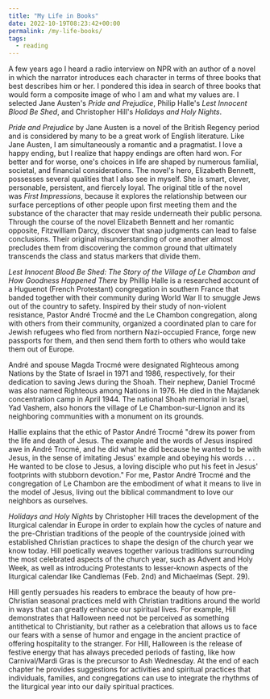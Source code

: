 ```yaml
---
title: "My Life in Books"
date: 2022-10-19T08:23:42+00:00
permalink: /my-life-books/
tags:
  - reading
---
```

A few years ago I heard a radio interview on NPR with an author of a novel in which the narrator introduces each character in terms of three books that best describes him or her. I pondered this idea in search of three books that would form a composite image of who I am and what my values are. I selected Jane Austen's *Pride and Prejudice*, Philip Halle's *Lest Innocent Blood Be Shed*, and Christopher Hill's *Holidays and Holy Nights*.

*Pride and Prejudice* by Jane Austen is a novel of the British Regency period and is considered by many to be a great work of English literature. Like Jane Austen, I am simultaneously a romantic and a pragmatist. I love a happy ending, but I realize that happy endings are often hard won. For better and for worse, one's choices in life are shaped by numerous familial, societal, and financial considerations. The novel's hero, Elizabeth Bennett, possesses several qualities that I also see in myself. She is smart, clever, personable, persistent, and fiercely loyal. The original title of the novel was *First Impressions*, because it explores the relationship between our surface perceptions of other people upon first meeting them and the substance of the character that may reside underneath their public persona. Through the course of the novel Elizabeth Bennett and her romantic opposite, Fitzwilliam Darcy, discover that snap judgments can lead to false conclusions. Their original misunderstanding of one another almost precludes them from discovering the common ground that ultimately transcends the class and status markers that divide them.

*Lest Innocent Blood Be Shed: The Story of the Village of Le Chambon and How Goodness Happened There* by Phillip Halle is a researched account of a Huguenot (French Protestant) congregation in southern France that banded together with their community during World War II to smuggle Jews out of the country to safety. Inspired by their study of non-violent resistance, Pastor André Trocmé and the Le Chambon congregation, along with others from their community, organized a coordinated plan to care for Jewish refugees who fled from northern Nazi-occupied France, forge new passports for them, and then send them forth to others who would take them out of Europe.

André and spouse Magda Trocmé were designated Righteous among Nations by the State of Israel in 1971 and 1986, respectively, for their dedication to saving Jews during the Shoah. Their nephew, Daniel Trocmé was also named Righteous among Nations in 1976. He died in the Majdanek concentration camp in April 1944. The national Shoah memorial in Israel, Yad Vashem, also honors the village of Le Chambon-sur-Lignon and its neighboring communities with a monument on its grounds.

Hallie explains that the ethic of Pastor André Trocmé "drew its power from the life and death of Jesus. The example and the words of Jesus inspired awe in André Trocmé, and he did what he did because he wanted to be with Jesus, in the sense of imitating Jesus' example and obeying his words . . . He wanted to be close to Jesus, a loving disciple who put his feet in Jesus' footprints with stubborn devotion." For me, Pastor André Trocmé and the congregation of Le Chambon are the embodiment of what it means to live in the model of Jesus, living out the biblical commandment to love our neighbors as ourselves.

*Holidays and Holy Nights* by Christopher Hill traces the development of the liturgical calendar in Europe in order to explain how the cycles of nature and the pre-Christian traditions of the people of the countryside joined with established Christian practices to shape the design of the church year we know today. Hill poetically weaves together various traditions surrounding the most celebrated aspects of the church year, such as Advent and Holy Week, as well as introducing Protestants to lesser-known aspects of the liturgical calendar like Candlemas (Feb. 2nd) and Michaelmas (Sept. 29).

Hill gently persuades his readers to embrace the beauty of how pre-Christian seasonal practices meld with Christian traditions around the world in ways that can greatly enhance our spiritual lives. For example, Hill demonstrates that Halloween need not be perceived as something antithetical to Christianity, but rather as a celebration that allows us to face our fears with a sense of humor and engage in the ancient practice of offering hospitality to the stranger. For Hill, Halloween is the release of festive energy that has always preceded periods of fasting, like how Carnival/Mardi Gras is the precursor to Ash Wednesday. At the end of each chapter he provides suggestions for activities and spiritual practices that individuals, families, and congregations can use to integrate the rhythms of the liturgical year into our daily spiritual practices.